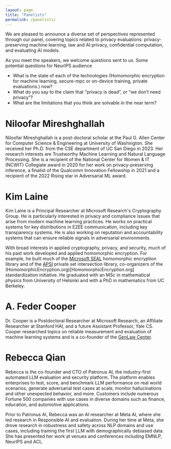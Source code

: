 ```yaml
---
layout: page
title: "Panelists"
permalink: /panelists/
---
```


We are pleased to announce a diverse set of perspectives represented through our panel, covering topics related to privacy evaluations: privacy-preserving machine learning, law and AI privacy, confidential computation, and evaluating AI models.

As you meet the speakers, we welcome questions sent to us. Some potential questions for NeurIPS audience
* What is the state of each of the technologies (Homomorphic encryption for machine learning, secure-mpc or on-device training, private evaluations.) now?
* What do you say to the claim that “privacy is dead”, or “we don’t need privacy”?
* What are the limitations that you think are solvable in the near term?

# Niloofar Mireshghallah
Niloofar Mireshghallah is a post-doctoral scholar at the Paul G. Allen Center for Computer Science & Engineering at University of Washington. She received her Ph.D. from the CSE department of UC San Diego in 2023. Her research interests are Trustworthy Machine Learning and Natural Language Processing. She is a recipient of the National Center for Women & IT (NCWIT) Collegiate award in 2020 for her work on privacy-preserving inference, a finalist of the Qualcomm Innovation Fellowship in 2021 and a recipient of the 2022 Rising star in Adversarial ML award.

# Kim Laine
Kim Laine is a Principal Researcher at Microsoft Research's Cryptography Group. He is particularly interested in privacy and compliance issues that arise from modern machine learning practices. He works on practical systems for key distributions in E2EE communication, including key transparency systems. He is also working on reputation and accountability systems that can ensure reliable signals in adversarial environments.

With broad interests in applied cryptography, privacy, and security, much of his past work developed and applied homomorphic encryption. For example, he built much of the [Microsoft SEAL](https://www.microsoft.com/en-us/research/project/microsoft-seal/) homomorphic encryption library and of the [APSI](https://github.com/Microsoft/APSI) private set intersection library, co-organizers of the (HomomorphicEncryption.org)[HomomorphicEncryption.org] standardization initiative. He graduated with an MSc in mathematical physics from University of Helsinki and with a PhD in mathematics from UC Berkeley.

# A. Feder Cooper
Dr. Cooper is a Postdoctoral Researcher at Microsoft Research, an Affiliate Researcher at Stanford HAI, and a future Assistant Professor, Yale CS. Cooper researched topics on reliable measurement and evaluation of machine learning systems and is a co-founder of the [GenLaw Center](https://genlaw.org/).

# Rebecca Qian
Rebecca is the co-founder and CTO of Patronus AI, the industry-first automated LLM evaluation and security platform. The platform enables enterprises to test, score, and benchmark LLM performance on real world scenarios, generate adversarial test cases at scale, monitor hallucinations and other unexpected behavior, and more. Customers include numerous Fortune 500 companies with use cases in diverse domains such as finance, education, and automotive applications.

Prior to Patronus AI, Rebecca was an AI researcher at Meta AI, where she led research in Responsible AI and evaluation. During her time at Meta, she drove research in robustness and safety across NLP domains and use cases, including training the first LLM with demographically debiased data. She has presented her work at venues and conferences including EMNLP, NeurIPS and ACL.